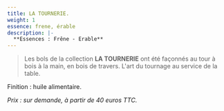 ```yaml
---
title: LA TOURNERIE.
weight: 1
essence: frene, érable
description: |-
  **Essences : Frêne - Erable**
---
```


>Les bols de la collection **LA TOURNERIE** ont été façonnés au tour à bois à la main, en bois de travers.
>L'art du tournage au service de la table.

Finition : huile alimentaire. 

*Prix : sur demande, à partir de 40 euros TTC.*
